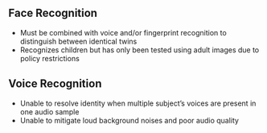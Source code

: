 ## Face Recognition 
* Must be combined with voice and/or fingerprint recognition to distinguish between identical twins 
* Recognizes children but has only been tested using adult images due to policy restrictions

## Voice Recognition 
* Unable to resolve identity when multiple subject’s voices are present in one audio sample 
* Unable to mitigate loud background noises and poor audio quality
